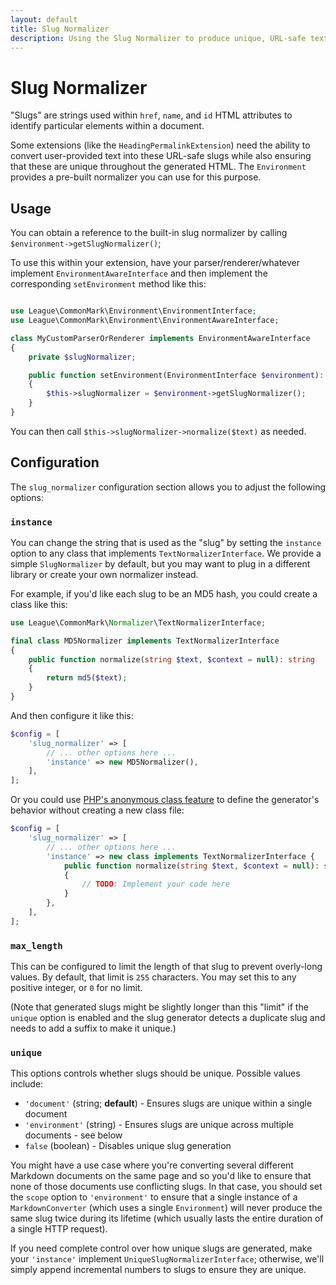 ```yaml
---
layout: default
title: Slug Normalizer
description: Using the Slug Normalizer to produce unique, URL-safe text strings
---
```


# Slug Normalizer

"Slugs" are strings used within `href`, `name`, and `id` HTML attributes to identify particular elements within a document.

Some extensions (like the `HeadingPermalinkExtension`) need the ability to convert user-provided text into these URL-safe slugs while also ensuring that these are unique throughout the generated HTML.  The `Environment` provides a pre-built normalizer you can use for this purpose.

## Usage

You can obtain a reference to the built-in slug normalizer by calling `$environment->getSlugNormalizer()`;

To use this within your extension, have your parser/renderer/whatever implement `EnvironmentAwareInterface` and then implement the corresponding `setEnvironment` method like this:

```php

use League\CommonMark\Environment\EnvironmentInterface;
use League\CommonMark\Environment\EnvironmentAwareInterface;

class MyCustomParserOrRenderer implements EnvironmentAwareInterface
{
    private $slugNormalizer;

    public function setEnvironment(EnvironmentInterface $environment): void
    {
        $this->slugNormalizer = $environment->getSlugNormalizer();
    }
}
```

You can then call `$this->slugNormalizer->normalize($text)` as needed.

## Configuration

The `slug_normalizer` configuration section allows you to adjust the following options:

### `instance`

You can change the string that is used as the "slug" by setting the `instance` option to any class that implements `TextNormalizerInterface`.
We provide a simple `SlugNormalizer` by default, but you may want to plug in a different library or create your own normalizer instead.

For example, if you'd like each slug to be an MD5 hash, you could create a class like this:

```php
use League\CommonMark\Normalizer\TextNormalizerInterface;

final class MD5Normalizer implements TextNormalizerInterface
{
    public function normalize(string $text, $context = null): string
    {
        return md5($text);
    }
}
```

And then configure it like this:

```php
$config = [
    'slug_normalizer' => [
        // ... other options here ...
        'instance' => new MD5Normalizer(),
    ],
];
```

Or you could use [PHP's anonymous class feature](https://www.php.net/manual/en/language.oop5.anonymous.php) to define the generator's behavior without creating a new class file:

```php
$config = [
    'slug_normalizer' => [
        // ... other options here ...
        'instance' => new class implements TextNormalizerInterface {
            public function normalize(string $text, $context = null): string
            {
                // TODO: Implement your code here
            }
        },
    ],
];
```

### `max_length`

This can be configured to limit the length of that slug to prevent overly-long values. By default, that limit is `255` characters. You may set this to any positive integer, or `0` for no limit.

(Note that generated slugs might be slightly longer than this "limit" if the `unique` option is enabled and the slug generator detects a duplicate slug and needs to add a suffix to make it unique.)

### `unique`

This options controls whether slugs should be unique.  Possible values include:

- `'document'` (string; **default**) - Ensures slugs are unique within a single document
- `'environment'` (string) - Ensures slugs are unique across multiple documents - see below
- `false` (boolean) - Disables unique slug generation

You might have a use case where you're converting several different Markdown documents on the same page and so you'd like to ensure that none of those documents use conflicting slugs.  In that case, you should set the `scope` option to `'environment'` to ensure that a single instance of a `MarkdownConverter` (which uses a single `Environment`) will never produce the same slug twice during its lifetime (which usually lasts the entire duration of a single HTTP request).

If you need complete control over how unique slugs are generated, make your `'instance'` implement `UniqueSlugNormalizerInterface`; otherwise, we'll simply append incremental numbers to slugs to ensure they are unique.
